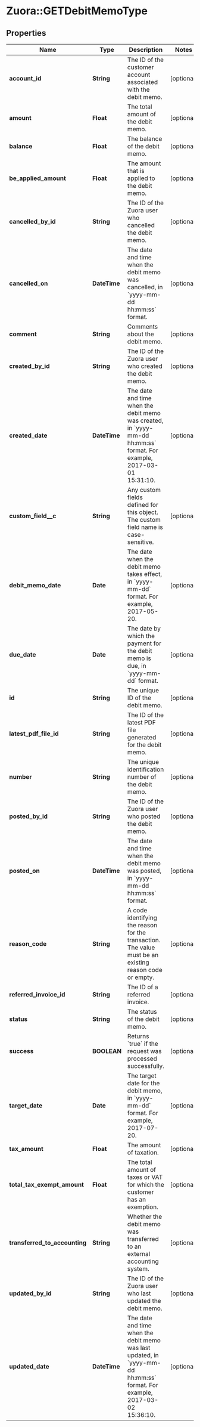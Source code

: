 # Zuora::GETDebitMemoType

## Properties
Name | Type | Description | Notes
------------ | ------------- | ------------- | -------------
**account_id** | **String** | The ID of the customer account associated with the debit memo.  | [optional] 
**amount** | **Float** | The total amount of the debit memo.  | [optional] 
**balance** | **Float** | The balance of the debit memo.  | [optional] 
**be_applied_amount** | **Float** | The amount that is applied to the debit memo.  | [optional] 
**cancelled_by_id** | **String** | The ID of the Zuora user who cancelled the debit memo.  | [optional] 
**cancelled_on** | **DateTime** | The date and time when the debit memo was cancelled, in &#x60;yyyy-mm-dd hh:mm:ss&#x60; format.  | [optional] 
**comment** | **String** | Comments about the debit memo.  | [optional] 
**created_by_id** | **String** | The ID of the Zuora user who created the debit memo.  | [optional] 
**created_date** | **DateTime** | The date and time when the debit memo was created, in &#x60;yyyy-mm-dd hh:mm:ss&#x60; format. For example, 2017-03-01 15:31:10.  | [optional] 
**custom_field__c** | **String** | Any custom fields defined for this object. The custom field name is case-sensitive.  | [optional] 
**debit_memo_date** | **Date** | The date when the debit memo takes effect, in &#x60;yyyy-mm-dd&#x60; format. For example, 2017-05-20.  | [optional] 
**due_date** | **Date** | The date by which the payment for the debit memo is due, in &#x60;yyyy-mm-dd&#x60; format.  | [optional] 
**id** | **String** | The unique ID of the debit memo.  | [optional] 
**latest_pdf_file_id** | **String** | The ID of the latest PDF file generated for the debit memo.  | [optional] 
**number** | **String** | The unique identification number of the debit memo.  | [optional] 
**posted_by_id** | **String** | The ID of the Zuora user who posted the debit memo.   | [optional] 
**posted_on** | **DateTime** | The date and time when the debit memo was posted, in &#x60;yyyy-mm-dd hh:mm:ss&#x60; format.  | [optional] 
**reason_code** | **String** | A code identifying the reason for the transaction. The value must be an existing reason code or empty.  | [optional] 
**referred_invoice_id** | **String** | The ID of a referred invoice.  | [optional] 
**status** | **String** | The status of the debit memo.  | [optional] 
**success** | **BOOLEAN** | Returns &#x60;true&#x60; if the request was processed successfully. | [optional] 
**target_date** | **Date** | The target date for the debit memo, in &#x60;yyyy-mm-dd&#x60; format. For example, 2017-07-20.  | [optional] 
**tax_amount** | **Float** | The amount of taxation.  | [optional] 
**total_tax_exempt_amount** | **Float** | The total amount of taxes or VAT for which the customer has an exemption.  | [optional] 
**transferred_to_accounting** | **String** | Whether the debit memo was transferred to an external accounting system.  | [optional] 
**updated_by_id** | **String** | The ID of the Zuora user who last updated the debit memo.  | [optional] 
**updated_date** | **DateTime** | The date and time when the debit memo was last updated, in &#x60;yyyy-mm-dd hh:mm:ss&#x60; format. For example, 2017-03-02 15:36:10.  | [optional] 


